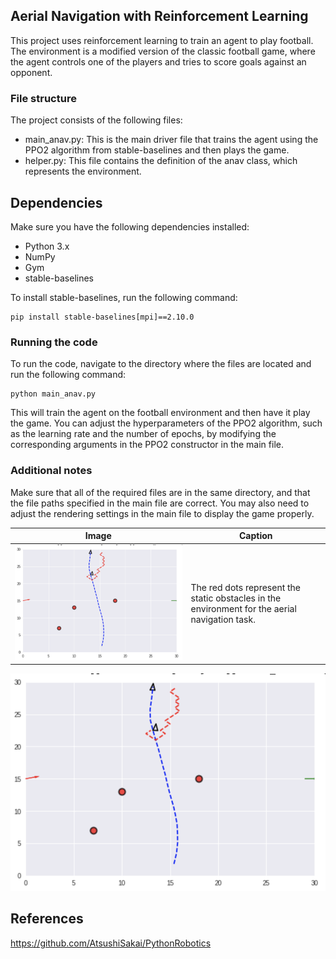 ## Aerial Navigation with Reinforcement Learning

This project uses reinforcement learning to train an agent to play football. The environment is a modified version of the classic football game, where the agent controls one of the players and tries to score goals against an opponent.

### File structure

The project consists of the following files:

* main_anav.py: This is the main driver file that trains the agent using the PPO2 algorithm from stable-baselines and then plays the game.
* helper.py: This file contains the definition of the anav class, which represents the environment.

## Dependencies

Make sure you have the following dependencies installed:

* Python 3.x
* NumPy
* Gym
* stable-baselines

To install stable-baselines, run the following command:

```
pip install stable-baselines[mpi]==2.10.0
```

### Running the code

To run the code, navigate to the directory where the files are located and run the following command:

```
python main_anav.py
```

This will train the agent on the football environment and then have it play the game. You can adjust the hyperparameters of the PPO2 algorithm, such as the learning rate and the number of epochs, by modifying the corresponding arguments in the PPO2 constructor in the main file.


### Additional notes

Make sure that all of the required files are in the same directory, and that the file paths specified in the main file are correct. You may also need to adjust the rendering settings in the main file to display the game properly.


| Image                                                                | Caption                                                                |
|----------------------------------------------------------------------|------------------------------------------------------------------------|
| ![The red dots represent the static obstacles](https://github.com/Aravind-11/Aerial-Navigation/blob/main/Screenshot%202021-11-20%20at%209.06.40%20PM.png) | The red dots represent the static obstacles in the environment for the aerial navigation task. |





![The red dots represent the static obstacles](https://github.com/Aravind-11/Aerial-Navigation/blob/main/Screenshot%202021-11-20%20at%209.06.40%20PM.png)


## References

https://github.com/AtsushiSakai/PythonRobotics
